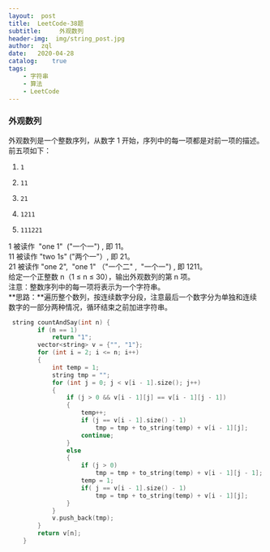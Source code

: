 ```yaml
---
layout:  post
title:	LeetCode-38题
subtitle:	  外观数列
header-img:	 img/string_post.jpg
author:	 zql
date:	2020-04-28
catalog:	true
tags:	
    - 字符串
    - 算法
    - LeetCode
---  
```

### 外观数列  
外观数列是一个整数序列，从数字 1 开始，序列中的每一项都是对前一项的描述。前五项如下：  
1.     1  
2.     11  
3.     21  
4.     1211  
5.     111221  
1 被读作  "one 1"  ("一个一") , 即 11。  
11 被读作 "two 1s" ("两个一"）, 即 21。  
21 被读作 "one 2",  "one 1" （"一个二" ,  "一个一") , 即 1211。  
给定一个正整数 n（1 ≤ n ≤ 30），输出外观数列的第 n 项。  
注意：整数序列中的每一项将表示为一个字符串。  
**思路：**遍历整个数列，按连续数字分段，注意最后一个数字分为单独和连续数字的一部分两种情况，循环结束之前加进字符串。  
```c++
 string countAndSay(int n) {
        if (n == 1)
            return "1";
        vector<string> v = {"", "1"};
        for (int i = 2; i <= n; i++)
        {
            int temp = 1;
            string tmp = "";
            for (int j = 0; j < v[i - 1].size(); j++)
            {
                if (j > 0 && v[i - 1][j] == v[i - 1][j - 1])
                {
                    temp++;
                    if (j == v[i - 1].size() - 1)
                        tmp = tmp + to_string(temp) + v[i - 1][j];
                    continue;
                }
                else
                {
                    if (j > 0)
                        tmp = tmp + to_string(temp) + v[i - 1][j - 1];
                    temp = 1;
                    if( j == v[i - 1].size() - 1)
                        tmp = tmp + to_string(temp) + v[i - 1][j];
                }
            }
            v.push_back(tmp);
        }
        return v[n];
    }
```
